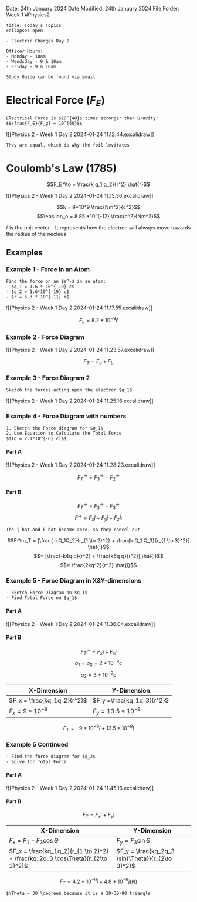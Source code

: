 Date: 24th January 2024
Date Modified: 24th January 2024
File Folder: Week 1
#Physics2

```ad-abstract
title: Today's Topics
collapse: open

- Electric Charges Day 2

```


```ad-important
Officer Hours:
- Monday - 10am
- Wendsday - 9 & 10am
- Friday - 9 & 10am
```

```ad-note
Study Guide can be found via email
```

# Electrical Force ($F_{E}$)

```ad-important
Electrical Force is $10^{40}$ times stronger than Gravity:
$$\frac{F_E}{F_g} = 10^{40}$$
```

![[Physics 2 - Week 1 Day 2 2024-01-24 11.12.44.excalidraw]]

```ad-note
They are equal, which is why the foil levitates
```

# Coulomb's Law (1785)

$$F_E^\to = \frac{k q_1 q_2}{r^2} \hat{r}$$

![[Physics 2 - Week 1 Day 2 2024-01-24 11.15.36.excalidraw]]

$$k = 9*10^9 \frac{Nm^2}{c^2}$$
$$\epsilon_o = 8.85 *10^{-12} \frac{c^2}{Nm^2}$$

$\hat{r}$ is the unit vector - It represents how the electron will always move towards the radius of the necleus

## Examples

### Example 1 - Force in an Atom

```ad-question
Find the force on an $e^-$ in an atom:
- $q_1 = 1.6 * 10^{-19} c$
- $q_2 = 1.6*10^{-19} c$
- $r = 5.3 * 10^{-11} m$
```

![[Physics 2 - Week 1 Day 2 2024-01-24 11.17.55.excalidraw]]

$$F_{e} = 8.2*10^{-8} \hat{r}$$
### Example 2 - Force Diagram

![[Physics 2 - Week 1 Day 2 2024-01-24 11.23.57.excalidraw]]

$$F_T = F_a+F_b$$
### Example 3 - Force Diagram 2

```ad-question
Sketch the forces acting upon the electron $q_1$
```

![[Physics 2 - Week 1 Day 2 2024-01-24 11.25.16.excalidraw]]
### Example 4 - Force Diagram with numbers

```ad-question
1. Sketch the Force diagram for $Q_1$
2. Use Equation to Calculate the Total Force
$$(q = 2.1*10^{-6} c)$$
```

#### Part A

![[Physics 2 - Week 1 Day 2 2024-01-24 11.28.23.excalidraw]]

$$F_T^\to = F_3^\to -F_2^\to$$
#### Part B

$$F_T^\to = F_2^\to - F_3^\to$$
$$F^\to = F_x\hat{i} + F_y\hat{j} + F_z \hat{k}$$
```ad-important
The j hat and k hat become zero, so they cancel out
```

$$F^\to_T = [\frac{-kQ_1Q_2}{r_{1 \to 2}^2} + \frac{k Q_1 Q_3}{r_{1 \to 3}^2}] \hat{i}$$
$$= [\frac{-k4q q}{r^2} + \frac{k6q q}{r^2}] \hat{i}$$
$$= \frac{2kq^2}{r^2} \hat{i}$$

### Example 5 - Force Diagram in X&Y-dimensions

```ad-question
- Sketch Force Diagram on $q_1$
- Find Total Force on $q_1$
```

#### Part A

![[Physics 2 - Week 1 Day 2 2024-01-24 11.36.04.excalidraw]]

#### Part B

$$F_T^\to = F_x \hat{i} +F_y \hat{j}$$
$$q_1 = q_2 = 2*10^{-9} c$$
$$q_3 = 3*10^{-9} c$$

| X-Dimension                 | Y-Dimension                |
| --------------------------- | -------------------------- |
| $F_x = \frac{kq_1q_2}{r^2}$ | $F_y =\frac{kq_1q_3}{r^2}$ |
| $F_x = 9*10^{-9}$                            | $F_y = 13.5*10^{-9}$                           |
$$F_T = -9*10^{-9} \hat{i} + 13.5 * 10^{-9} \hat{j}$$

### Example 5 Continued

```ad-question
- Find the force diagram for $q_2$
- Solve for Total Force
```

#### Part A

![[Physics 2 - Week 1 Day 2 2024-01-24 11.45.16.excalidraw]]

#### Part B

$$F_T = F_x \hat{i} + F_y \hat{j}$$

| X-Dimension | Y-Dimension |
| ---- | ---- |
| $F_x = F_1 - F_3 \cos{\Theta}$ | $F_y = F_3 \sin{\Theta}$ |
| $F_x = \frac{kq_1q_2}{r_{1 \to 2}^2} - \frac{kq_2q_3 \cos\Theta}{r_{2\to 3}^2}$ | $F_y = \frac{kq_2q_3 \sin{\Theta}}{r_{2\to 3}^2}$ |
$$F_T = 4.2*10^{-9} \hat{i} + 4.8 * 10^{-9} \hat{j} (N)$$

```ad-note
$\Theta = 30 \degree$ because it is a 30-30-90 triangle
```



